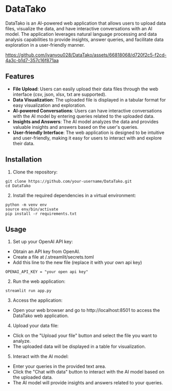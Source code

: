 # DataTako

DataTako is an AI-powered web application that allows users to upload data files, visualize the data, and have interactive conversations with an AI model. The application leverages natural language processing and data analysis capabilities to provide insights, answer queries, and facilitate data exploration in a user-friendly manner.

https://github.com/ivanyou028/DataTako/assets/66818068/d720f2c5-f2cd-4a3c-b1d7-357c16f871aa

## Features

- **File Upload**: Users can easily upload their data files through the web interface (csv, json, xlsx, txt are supported).
- **Data Visualization**: The uploaded file is displayed in a tabular format for easy visualization and exploration.
- **AI-powered Conversations**: Users can have interactive conversations with the AI model by entering queries related to the uploaded data.
- **Insights and Answers**: The AI model analyzes the data and provides valuable insights and answers based on the user's queries.
- **User-friendly Interface**: The web application is designed to be intuitive and user-friendly, making it easy for users to interact with and explore their data.

## Installation

1. Clone the repository:
```
git clone https://github.com/your-username/DataTako.git
cd DataTako
```
2. Install the required dependencies in a virtual environment:
```
python -m venv env
source env/bin/activate
pip install -r requirements.txt
```
## Usage
1. Set up your OpenAI API key:
- Obtain an API key from OpenAI.
- Create a file at <project-root>/.streamlit/secrets.toml
- Add this line to the new file (replace it with your own api key)
```
OPENAI_API_KEY = "your open api key"
```
2. Run the web application:
```
streamlit run app.py
```
3. Access the application:
- Open your web browser and go to http://localhost:8501 to access the DataTako web application.
4. Upload your data file:
- Click on the "Upload your file" button and select the file you want to analyze.
- The uploaded data will be displayed in a table for visualization.
5. Interact with the AI model:
- Enter your queries in the provided text area.
- Click the "Chat with data" button to interact with the AI model based on the uploaded data.
- The AI model will provide insights and answers related to your queries.



